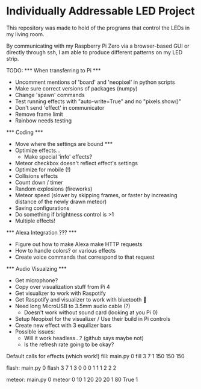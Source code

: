 # Individually Addressable LED Project

This repository was made to hold of the programs that control the LEDs in my living room.

By communicating with my Raspberry Pi Zero via a browser-based GUI or directly through ssh, I am able to produce different patterns on my LED strip.


TODO:
*** When transferring to Pi ***
* Uncomment mentions of 'board' and 'neopixel' in python scripts
* Make sure correct versions of packages (numpy)
* Change 'spawn' commands
* Test running effects with "auto-write=True" and no "pixels.show()"
* Don't send 'effect' in communicator
* Remove frame limit
* Rainbow needs testing

*** Coding ***
* Move where the settings are bound *** 
* Optimize effects...
    * Make special 'info' effects?
* Meteor checkbox doesn't reflect effect's settings
* Optimize for mobile (!)
* Collisions effects
* Count down / timer
* Random explosions (fireworks)
* Meteor speed (slower by skipping frames, or faster by increasing distance of the newly drawn meteor)
* Saving configurations
* Do something if brightness control is >1
* Multiple effects!

*** Alexa Integration ??? ***
* Figure out how to make Alexa make HTTP requests
* How to handle colors? or various effects
* Create voice commands that correspond to that request

*** Audio Visualzing ***
* Get microphone?
* Copy over visualization stuff from Pi 4
* Get visualizer to work with Raspotify
* Get Raspotify and visualizer to work with bluetooth 🤢
* Need long MicroUSB to 3.5mm audio cable (?)
    * Doesn't work without sound card (looking at you Pi 0)
* Setup Neopixel for the visualizer / Use their build in Pi controls
* Create new effect with 3 equilizer bars
* Possible issues: 
    * Will it work headless...? (github says maybe not)
    * Is the refresh rate going to be okay?

Default calls for effects (which work!)
fill:
main.py 0 fill 3 7 1 150 150 150

flash:
main.py 0 flash 3 7 1 3 0 0 0 1 1 1 2 2 2

meteor:
main.py 0 meteor 0 10 1 20 20 20 1 80 True 1